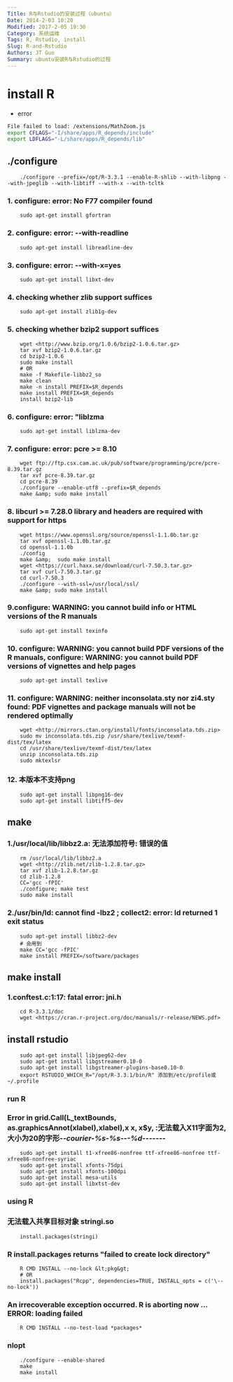```yaml
---
Title: R与Rstudio的安装过程（ubuntu）
Date: 2014-2-03 10:20
Modified: 2017-2-05 19:30
Category: 系统运维
Tags: R, Rstudio, install
Slug: R-and-Rstudio
Authors: JT Guo
Summary: ubuntu安装R与Rstudio的过程
---
```

# install R

+ error

```bash
File failed to load: /extensions/MathZoom.js
export CFLAGS="-I/share/apps/R_depends/include"
export LDFLAGS="-L/share/apps/R_depends/lib"
```

<!--more-->

## ./configure

```shell
    ./configure --prefix=/opt/R-3.3.1 --enable-R-shlib --with-libpng --with-jpeglib --with-libtiff --with-x --with-tcltk
```

### 1. configure: error: No F77 compiler found

```shell
    sudo apt-get install gfortran
```

### 2. configure: error: --with-readline

```shell
    sudo apt-get install libreadline-dev
```

### 3. configure: error: --with-x=yes

```shell
    sudo apt-get install libxt-dev
```

### 4. checking whether zlib support suffices

```shell
    sudo apt-get install zlib1g-dev
```

### 5. checking whether bzip2 support suffices

```shell
    wget <http://www.bzip.org/1.0.6/bzip2-1.0.6.tar.gz>
    tar xvf bzip2-1.0.6.tar.gz
    cd bzip2-1.0.6
    sudo make install
    # OR
    make -f Makefile-libbz2_so
    make clean
    make -n install PREFIX=$R_depends
    make install PREFIX=$R_depends
    install bzip2-lib
```

### 6. configure: error: "liblzma

```shell
    sudo apt-get install liblzma-dev
```

### 7. configure: error: pcre &gt;= 8.10

```shell
    wget ftp://ftp.csx.cam.ac.uk/pub/software/programming/pcre/pcre-8.39.tar.gz
    tar xvf pcre-8.39.tar.gz
    cd pcre-8.39
    ./configure --enable-utf8 --prefix=$R_depends
    make &amp; sudo make install
```

### 8. libcurl &gt;= 7.28.0 library and headers are required with support for https

```shell
    wget https://www.openssl.org/source/openssl-1.1.0b.tar.gz
    tar xvf openssl-1.1.0b.tar.gz
    cd openssl-1.1.0b
    ./config
    make &amp;  sudo make install
    wget <https://curl.haxx.se/download/curl-7.50.3.tar.gz>
    tar xvf curl-7.50.3.tar.gz
    cd curl-7.50.3
    ./configure --with-ssl=/usr/local/ssl/
    make &amp; sudo make install
```

### 9.configure: WARNING: you cannot build info or HTML versions of the R manuals

```shell
    sudo apt-get install texinfo
```

### 10. configure: WARNING: you cannot build PDF versions of the R manuals, configure: WARNING: you cannot build PDF versions of vignettes and help pages

```shell
    sudo apt-get install texlive
```

### 11. configure: WARNING: neither inconsolata.sty nor zi4.sty found: PDF vignettes and package manuals will not be rendered optimally

```shell
    wget <http://mirrors.ctan.org/install/fonts/inconsolata.tds.zip>
    sudo mv inconsolata.tds.zip /usr/share/texlive/texmf-dist/tex/latex
    cd /usr/share/texlive/texmf-dist/tex/latex
    unzip inconsolata.tds.zip
    sudo mktexlsr
```

### 12. 本版本不支持png

```shell
    sudo apt-get install libpng16-dev
    sudo apt-get install libtiff5-dev
```

## make

### 1./usr/local/lib/libbz2.a: 无法添加符号: 错误的值

```shell
    rm /usr/local/lib/libbz2.a
    wget <http://zlib.net/zlib-1.2.8.tar.gz>
    tar xvf zlib-1.2.8.tar.gz
    cd zlib-1.2.8
    CC='gcc -fPIC'
    ./configure; make test
    sudo make install
```

### 2./usr/bin/ld: cannot find -lbz2 ;  collect2: error: ld returned 1 exit status

```shell
    sudo apt-get install libbz2-dev
    # 会用到
    make CC='gcc -fPIC'
    make install PREFIX=/software/packages
```

## make install

### 1.conftest.c:1:17: fatal error: jni.h

```shell
    cd R-3.3.1/doc
    wget <https://cran.r-project.org/doc/manuals/r-release/NEWS.pdf>
```

## install rstudio

```shell
    sudo apt-get install libjpeg62-dev
    sudo apt-get install libgstreamer0.10-0
    sudo apt-get install libgstreamer-plugins-base0.10-0
    export RSTUDIO_WHICH_R="/opt/R-3.3.1/bin/R" 添加到/etc/profile或~/.profile
```

### run R

### Error in grid.Call(L_textBounds, as.graphicsAnnot(xlabel),xlabel),x x, x$y, :无法载入X11字面为2,大小为20的字形-*-courier-%s-%s-*-*-%d-*-*-*-*-*-*-*

```shell
    sudo apt-get install t1-xfree86-nonfree ttf-xfree86-nonfree ttf-xfree86-nonfree-syriac
    sudo apt-get install xfonts-75dpi
    sudo apt-get install xfonts-100dpi
    sudo apt-get install mesa-utils
    sudo apt-get install libxtst-dev
```

### using R

### 无法载入共享目标对象 stringi.so

```shell
    install.packages(stringi)
```

### R install.packages returns "failed to create lock directory"

```shell
    R CMD INSTALL --no-lock &lt;pkg&gt;
    # OR
    install.packages("Rcpp", dependencies=TRUE, INSTALL_opts = c('\--no-lock'))
```

### An irrecoverable exception occurred. R is aborting now ... ERROR: loading failed

```shell
    R CMD INSTALL --no-test-load *packages*
```

### nlopt

```shell
    ./configure --enable-shared
    make
    make install
```